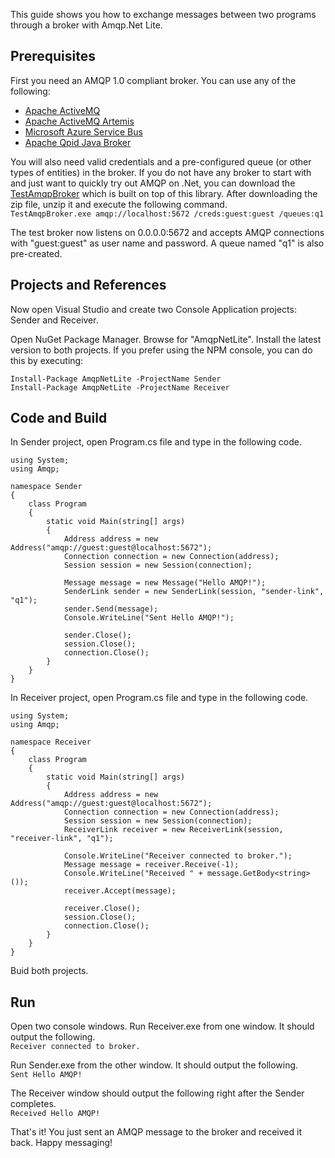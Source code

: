 This guide shows you how to exchange messages between two programs through a broker with Amqp.Net Lite.

## Prerequisites
First you need an AMQP 1.0 compliant broker. You can use any of the following:
* [Apache ActiveMQ](http://activemq.apache.org/)
* [Apache ActiveMQ Artemis](http://activemq.apache.org/artemis)
* [Microsoft Azure Service Bus](https://azure.microsoft.com/en-us/services/service-bus/)
* [Apache Qpid Java Broker](http://qpid.apache.org/components/java-broker/)

You will also need valid credentials and a pre-configured queue (or other types of entities)
in the broker. If you do not have any broker to start with and just want to quickly try out
AMQP on .Net, you can download the [TestAmqpBroker](https://github.com/Azure/amqpnetlite/releases/download/test_broker.1609/TestAmqpBroker.zip)
which is built on top of this library. After downloading the zip file, unzip it and execute
the following command.  
`TestAmqpBroker.exe amqp://localhost:5672 /creds:guest:guest /queues:q1`

The test broker now listens on 0.0.0.0:5672 and accepts AMQP connections with "guest:guest" as
user name and password. A queue named "q1" is also pre-created.

## Projects and References
Now open Visual Studio and create two Console Application projects: Sender and Receiver.

Open NuGet Package Manager. Browse for "AmqpNetLite". Install the latest version to both projects.
If you prefer using the NPM console, you can do this by executing:
```
Install-Package AmqpNetLite -ProjectName Sender
Install-Package AmqpNetLite -ProjectName Receiver
```

## Code and Build

In Sender project, open Program.cs file and type in the following code.
```
using System;
using Amqp;

namespace Sender
{
    class Program
    {
        static void Main(string[] args)
        {
            Address address = new Address("amqp://guest:guest@localhost:5672");
            Connection connection = new Connection(address);
            Session session = new Session(connection);

            Message message = new Message("Hello AMQP!");
            SenderLink sender = new SenderLink(session, "sender-link", "q1");
            sender.Send(message);
            Console.WriteLine("Sent Hello AMQP!");

            sender.Close();
            session.Close();
            connection.Close();
        }
    }
}
```

In Receiver project, open Program.cs file and type in the following code.
```
using System;
using Amqp;

namespace Receiver
{
    class Program
    {
        static void Main(string[] args)
        {
            Address address = new Address("amqp://guest:guest@localhost:5672");
            Connection connection = new Connection(address);
            Session session = new Session(connection);
            ReceiverLink receiver = new ReceiverLink(session, "receiver-link", "q1");

            Console.WriteLine("Receiver connected to broker.");
            Message message = receiver.Receive(-1);
            Console.WriteLine("Received " + message.GetBody<string>());
            receiver.Accept(message);

            receiver.Close();
            session.Close();
            connection.Close();
        }
    }
}
```

Buid both projects.

## Run

Open two console windows. Run Receiver.exe from one window. It should output the following.  
`Receiver connected to broker.`

Run Sender.exe from the other window. It should output the following.  
`Sent Hello AMQP!`

The Receiver window should output the following right after the Sender completes.  
`Received Hello AMQP!`


That's it! You just sent an AMQP message to the broker and received it back. Happy messaging!
